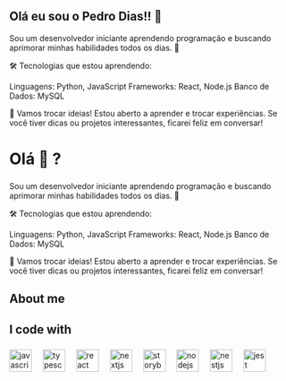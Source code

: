 ## Olá eu sou o Pedro Dias!! 👋

Sou um desenvolvedor iniciante aprendendo programação e buscando aprimorar minhas habilidades todos os dias. 🚀

🛠️ Tecnologias que estou aprendendo:

Linguagens: Python, JavaScript
Frameworks: React, Node.js
Banco de Dados: MySQL

🌱 Vamos trocar ideias!
Estou aberto a aprender e trocar experiências. Se você tiver dicas ou projetos interessantes, ficarei feliz em conversar!

<h1 align="left">Olá  👋 ?</h1>

###

<p align="left">Sou um desenvolvedor iniciante aprendendo programação e buscando aprimorar minhas habilidades todos os dias. 🚀

🛠️ Tecnologias que estou aprendendo:

Linguagens: Python, JavaScript
Frameworks: React, Node.js
Banco de Dados: MySQL

🌱 Vamos trocar ideias!
Estou aberto a aprender e trocar experiências. Se você tiver dicas ou projetos interessantes, ficarei feliz em conversar!</p>

###

<h2 align="left">About me</h2>


###

<h2 align="left">I code with</h2>

###

<div align="left">
  <img src="https://cdn.jsdelivr.net/gh/devicons/devicon/icons/javascript/javascript-original.svg" height="40" alt="javascript logo"  />
  <img width="12" />
  <img src="https://cdn.jsdelivr.net/gh/devicons/devicon/icons/typescript/typescript-original.svg" height="40" alt="typescript logo"  />
  <img width="12" />
  <img src="https://cdn.jsdelivr.net/gh/devicons/devicon/icons/react/react-original.svg" height="40" alt="react logo"  />
  <img width="12" />
  <img src="https://cdn.jsdelivr.net/gh/devicons/devicon/icons/nextjs/nextjs-original.svg" height="40" alt="nextjs logo"  />
  <img width="12" />
  <img src="https://cdn.jsdelivr.net/gh/devicons/devicon/icons/storybook/storybook-original.svg" height="40" alt="storybook logo"  />
  <img width="12" />
  <img src="https://cdn.jsdelivr.net/gh/devicons/devicon/icons/nodejs/nodejs-original.svg" height="40" alt="nodejs logo"  />
  <img width="12" />
  <img src="https://cdn.jsdelivr.net/gh/devicons/devicon/icons/nestjs/nestjs-original.svg" height="40" alt="nestjs logo"  />
  <img width="12" />
  <img src="https://cdn.jsdelivr.net/gh/devicons/devicon/icons/jest/jest-plain.svg" height="40" alt="jest logo"  />
</div>

###
